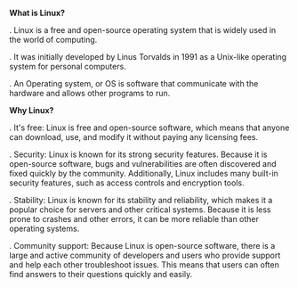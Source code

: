 **What is Linux?**

. Linux is a free and open-source operating system that is widely used in the world of computing.

. It was initially developed by Linus Torvalds in 1991 as a Unix-like operating system for personal computers.

. An Operating system, or OS is software that communicate with the hardware and allows other programs to run.



**Why Linux?**

. It's free: Linux is free and open-source software, which means that anyone can download, use, and modify it without paying any licensing fees.

. Security: Linux is known for its strong security features. Because it is open-source software, bugs and vulnerabilities are often discovered and fixed quickly by the     community. Additionally, Linux includes many built-in security features, such as access controls and encryption tools.

. Stability: Linux is known for its stability and reliability, which makes it a popular choice for servers and other critical systems. Because it is less prone to         crashes and other errors, it can be more reliable than other operating systems.

. Community support: Because Linux is open-source software, there is a large and active community of developers and users who provide support and help each other           troubleshoot issues. This means that users can often find answers to their questions quickly and easily.
